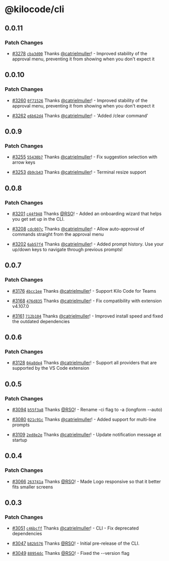 # @kilocode/cli

## 0.0.11

### Patch Changes

- [#3278](https://github.com/Kilo-Org/kilocode/pull/3278) [`cba3d00`](https://github.com/Kilo-Org/kilocode/commit/cba3d005766c88200a2d170770dcaeaef172dfbd) Thanks [@catrielmuller](https://github.com/catrielmuller)! - Improved stability of the approval menu, preventing it from showing when you don't expect it

## 0.0.10

### Patch Changes

- [#3260](https://github.com/Kilo-Org/kilocode/pull/3260) [`0f71526`](https://github.com/Kilo-Org/kilocode/commit/0f715267745a0458caa396736551b4b3bb374259) Thanks [@catrielmuller](https://github.com/catrielmuller)! - Improved stability of the approval menu, preventing it from showing when you don't expect it

- [#3262](https://github.com/Kilo-Org/kilocode/pull/3262) [`e6b62d4`](https://github.com/Kilo-Org/kilocode/commit/e6b62d45597aba9f08015fac9ced1c34ae779998) Thanks [@catrielmuller](https://github.com/catrielmuller)! - 'Added /clear command'

## 0.0.9

### Patch Changes

- [#3255](https://github.com/Kilo-Org/kilocode/pull/3255) [`55430b7`](https://github.com/Kilo-Org/kilocode/commit/55430b7965ae2aef12517375a0e0c0e7d8f2367c) Thanks [@catrielmuller](https://github.com/catrielmuller)! - Fix suggestion selection with arrow keys

- [#3253](https://github.com/Kilo-Org/kilocode/pull/3253) [`db9cb43`](https://github.com/Kilo-Org/kilocode/commit/db9cb4355ae0e4559e99066c78315ee3635a3543) Thanks [@catrielmuller](https://github.com/catrielmuller)! - Terminal resize support

## 0.0.8

### Patch Changes

- [#3201](https://github.com/Kilo-Org/kilocode/pull/3201) [`c44f948`](https://github.com/Kilo-Org/kilocode/commit/c44f9482fd024f38b7216a7f74b20a96445461a7) Thanks [@RSO](https://github.com/RSO)! - Added an onboarding wizard that helps you get set up in the CLI.

- [#3208](https://github.com/Kilo-Org/kilocode/pull/3208) [`cdc007c`](https://github.com/Kilo-Org/kilocode/commit/cdc007c1150d5210cc0b9c8e5c2b4c57efadfd44) Thanks [@catrielmuller](https://github.com/catrielmuller)! - Allow auto-approval of commands straight from the approval menu

- [#3202](https://github.com/Kilo-Org/kilocode/pull/3202) [`6ab57f4`](https://github.com/Kilo-Org/kilocode/commit/6ab57f441847e07dd6868a87913a41e0cb137fa8) Thanks [@catrielmuller](https://github.com/catrielmuller)! - Added prompt history. Use your up/down keys to navigate through previous prompts!

## 0.0.7

### Patch Changes

- [#3176](https://github.com/Kilo-Org/kilocode/pull/3176) [`4bcc1ee`](https://github.com/Kilo-Org/kilocode/commit/4bcc1ee557ae4b4244365a72679ec1f13332e856) Thanks [@catrielmuller](https://github.com/catrielmuller)! - Support Kilo Code for Teams

- [#3168](https://github.com/Kilo-Org/kilocode/pull/3168) [`476d835`](https://github.com/Kilo-Org/kilocode/commit/476d835b7ab9fee35e2832fe329b2256b36b78c7) Thanks [@catrielmuller](https://github.com/catrielmuller)! - Fix compatibility with extension v4.107.0

- [#3161](https://github.com/Kilo-Org/kilocode/pull/3161) [`712b104`](https://github.com/Kilo-Org/kilocode/commit/712b104acb323da51ac271b7eb95741b3cfa6d9d) Thanks [@catrielmuller](https://github.com/catrielmuller)! - Improved install speed and fixed the outdated dependencies

## 0.0.6

### Patch Changes

- [#3128](https://github.com/Kilo-Org/kilocode/pull/3128) [`04a8de4`](https://github.com/Kilo-Org/kilocode/commit/04a8de4367cdac6401001a906b01755373be5a80) Thanks [@catrielmuller](https://github.com/catrielmuller)! - Support all providers that are supported by the VS Code extension

## 0.0.5

### Patch Changes

- [#3094](https://github.com/Kilo-Org/kilocode/pull/3094) [`b55f3a8`](https://github.com/Kilo-Org/kilocode/commit/b55f3a8784df8efc1ff5f06d53a7c5998b4794ea) Thanks [@RSO](https://github.com/RSO)! - Rename -ci flag to -a (longform --auto)

- [#3080](https://github.com/Kilo-Org/kilocode/pull/3080) [`021c91c`](https://github.com/Kilo-Org/kilocode/commit/021c91c98ac8959f1de0f651d9bfd0e0ab885b17) Thanks [@catrielmuller](https://github.com/catrielmuller)! - Added support for multi-line prompts

- [#3109](https://github.com/Kilo-Org/kilocode/pull/3109) [`2ed8e2e`](https://github.com/Kilo-Org/kilocode/commit/2ed8e2ec655efd22a081fe299b02d05e95227637) Thanks [@catrielmuller](https://github.com/catrielmuller)! - Update notification message at startup

## 0.0.4

### Patch Changes

- [#3066](https://github.com/Kilo-Org/kilocode/pull/3066) [`263741a`](https://github.com/Kilo-Org/kilocode/commit/263741a88054cf57591e5e240dfcafc8bb5c97ee) Thanks [@RSO](https://github.com/RSO)! - Made Logo responsive so that it better fits smaller screens

## 0.0.3

### Patch Changes

- [#3051](https://github.com/Kilo-Org/kilocode/pull/3051) [`c46bcff`](https://github.com/Kilo-Org/kilocode/commit/c46bcffc3e02b114042c96929c151206f26b412c) Thanks [@catrielmuller](https://github.com/catrielmuller)! - CLI - Fix deprecated dependencies

- [#3047](https://github.com/Kilo-Org/kilocode/pull/3047) [`b82b576`](https://github.com/Kilo-Org/kilocode/commit/b82b5765cb2a8334b06d98df992bb6763ef1d786) Thanks [@RSO](https://github.com/RSO)! - Initial pre-release of the CLI.

- [#3049](https://github.com/Kilo-Org/kilocode/pull/3049) [`88954dc`](https://github.com/Kilo-Org/kilocode/commit/88954dc4cca1b59aa7dc145eb86861960e3a20e1) Thanks [@RSO](https://github.com/RSO)! - Fixed the --version flag
